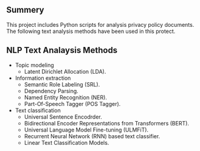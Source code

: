 ## Summery
This project includes Python scripts for analysis privacy policy documents. The following text analysis methods have been used in this protect.

## NLP Text Analaysis Methods
* Topic modeling 
    - Latent Dirichlet Allocation (LDA).
* Information extraction
    - Semantic Role Labeling (SRL).
    - Dependency Parsing.
    - Named Entity Recognition (NER).
    - Part-Of-Speech Tagger (POS Tagger).
* Text classification
    - Universal Sentence Encodrder.
    - Bidirectional Encoder Representations from Transformers (BERT).
    - Universal Language Model Fine-tuning (ULMFiT).
    - Recurrent Neural Network (RNN) based text classifier.
    - Linear Text Classification Models.
